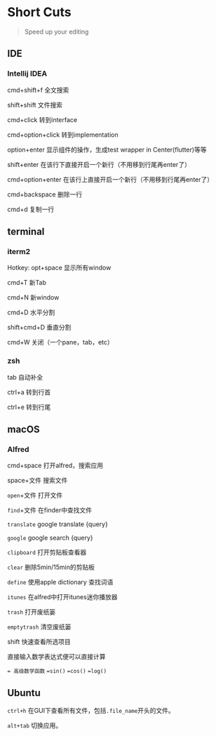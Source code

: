 # Short Cuts

> Speed up your editing

## IDE

### Intellij IDEA

cmd+shift+f 全文搜索

shift+shift 文件搜索

cmd+click 转到interface

cmd+option+click 转到implementation

option+enter 显示组件的操作，生成test wrapper in Center(flutter)等等

shift+enter 在该行下直接开启一个新行（不用移到行尾再enter了）

cmd+option+enter 在该行上直接开启一个新行（不用移到行尾再enter了）

cmd+backspace 删除一行

cmd+d 复制一行

## terminal

### iterm2

Hotkey: opt+space 显示所有window

cmd+T 新Tab

cmd+N 新window

cmd+D 水平分割

shift+cmd+D 垂直分割

cmd+W 关闭（一个pane，tab，etc）

### zsh

tab 自动补全

ctrl+a 转到行首

ctrl+e 转到行尾

## macOS

### Alfred

cmd+space 打开alfred，搜索应用

space+文件 搜索文件

`open`+文件 打开文件

`find`+文件 在finder中查找文件

`translate` google translate {query}

`google` google search {query}

`clipboard` 打开剪贴板查看器

`clear` 删除5min/15min的剪贴板

`define` 使用apple dictionary 查找词语

`itunes` 在alfred中打开itunes迷你播放器

`trash` 打开废纸篓

`emptytrash` 清空废纸篓

shift 快速查看所选项目

直接输入数学表达式便可以直接计算

`= 高级数学函数` `=sin()`  `=cos()` `=log()`

## Ubuntu

`ctrl+h` 在GUI下查看所有文件，包括`.file_name`开头的文件。

`alt+tab` 切换应用。
